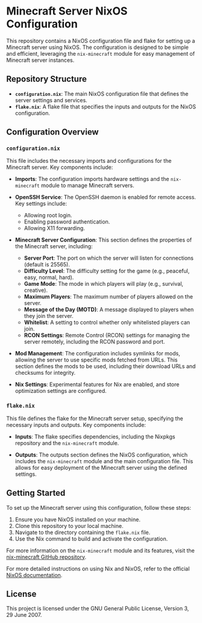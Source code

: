 # Minecraft Server NixOS Configuration

This repository contains a NixOS configuration file and flake for setting up a Minecraft server using NixOS. The configuration is designed to be simple and efficient, leveraging the `nix-minecraft` module for easy management of Minecraft server instances.

## Repository Structure

- **`configuration.nix`**: The main NixOS configuration file that defines the server settings and services.
- **`flake.nix`**: A flake file that specifies the inputs and outputs for the NixOS configuration.

## Configuration Overview

### `configuration.nix`

This file includes the necessary imports and configurations for the Minecraft server. Key components include:

- **Imports**: The configuration imports hardware settings and the `nix-minecraft` module to manage Minecraft servers.
  
- **OpenSSH Service**: The OpenSSH daemon is enabled for remote access. Key settings include:
  - Allowing root login.
  - Enabling password authentication.
  - Allowing X11 forwarding.

- **Minecraft Server Configuration**: This section defines the properties of the Minecraft server, including:
  - **Server Port**: The port on which the server will listen for connections (default is 25565).
  - **Difficulty Level**: The difficulty setting for the game (e.g., peaceful, easy, normal, hard).
  - **Game Mode**: The mode in which players will play (e.g., survival, creative).
  - **Maximum Players**: The maximum number of players allowed on the server.
  - **Message of the Day (MOTD)**: A message displayed to players when they join the server.
  - **Whitelist**: A setting to control whether only whitelisted players can join.
  - **RCON Settings**: Remote Control (RCON) settings for managing the server remotely, including the RCON password and port.

- **Mod Management**: The configuration includes symlinks for mods, allowing the server to use specific mods fetched from URLs. This section defines the mods to be used, including their download URLs and checksums for integrity.

- **Nix Settings**: Experimental features for Nix are enabled, and store optimization settings are configured.

### `flake.nix`

This file defines the flake for the Minecraft server setup, specifying the necessary inputs and outputs. Key components include:

- **Inputs**: The flake specifies dependencies, including the Nixpkgs repository and the `nix-minecraft` module.

- **Outputs**: The outputs section defines the NixOS configuration, which includes the `nix-minecraft` module and the main configuration file. This allows for easy deployment of the Minecraft server using the defined settings.

## Getting Started

To set up the Minecraft server using this configuration, follow these steps:

1. Ensure you have NixOS installed on your machine.
2. Clone this repository to your local machine.
3. Navigate to the directory containing the `flake.nix` file.
4. Use the Nix command to build and activate the configuration.

For more information on the `nix-minecraft` module and its features, visit the [nix-minecraft GitHub repository](https://github.com/Infinidoge/nix-minecraft).

For more detailed instructions on using Nix and NixOS, refer to the official [NixOS documentation](https://nixos.org/manual/nixos/stable/).

## License

This project is licensed under the GNU General Public License, Version 3, 29 June 2007. 
